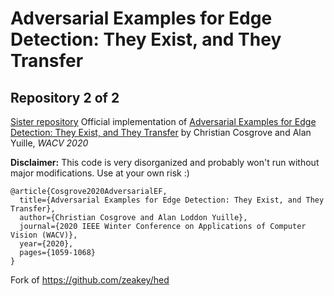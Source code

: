 # Adversarial Examples for Edge Detection: They Exist, and They Transfer
## Repository 2 of 2
[Sister repository](https://github.com/christiancosgrove/hed-attacked/)
Official implementation of [Adversarial Examples for Edge Detection: They Exist, and They Transfer](https://arxiv.org/abs/1906.00335) by Christian Cosgrove and Alan Yuille, *WACV 2020*

**Disclaimer:** This code is very disorganized and probably won't run without major modifications. Use at your own risk :)

```
@article{Cosgrove2020AdversarialEF,
  title={Adversarial Examples for Edge Detection: They Exist, and They Transfer},
  author={Christian Cosgrove and Alan Loddon Yuille},
  journal={2020 IEEE Winter Conference on Applications of Computer Vision (WACV)},
  year={2020},
  pages={1059-1068}
}
```

Fork of https://github.com/zeakey/hed
